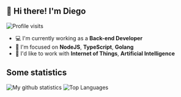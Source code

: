## 👋 Hi there! I'm Diego

![Profile visits](https://badges.pufler.dev/visits/diegossl/diegossl?label=Profile%20visits&style=flat-square)

- 💻  I'm currently working as a **Back-end Developer** 
- 🎯  I'm focused on **NodeJS**, **TypeScript**, **Golang**
- 🔭  I'd like to work with **Internet of Things**, **Artificial Intelligence**

## Some statistics

<!-- ![My github statistics](https://github-readme-stats.vercel.app/api?username=diegossl&count_private=true) -->

![My github statistics](https://github-readme-stats.vercel.app/api?username=diegossl&hide=issues&show_icons=true)
![Top Languages](https://github-readme-stats.vercel.app/api/top-langs/?username=diegossl&layout=compact)
